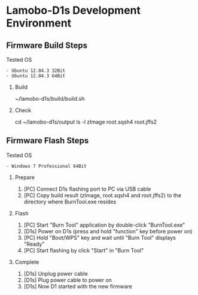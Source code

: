 Lamobo-D1s Development Environment
=================================

Firmware Build Steps
--------------------

Tested OS

    - Ubuntu 12.04.3 32Bit
    - Ubuntu 12.04.3 64Bit

1. Build

    ~/lamobo-d1s/build/build.sh

2. Check

    cd ~/lamobo-d1s/output
    ls -l zImage root.sqsh4 root.jffs2


Firmware Flash Steps
--------------------

Tested OS

    - Windows 7 Professional 64Bit

1. Prepare

    1. [PC] Connect D1s flashing port to PC via USB cable
    2. [PC] Copy build result (zImage, root.sqsh4 and root.jffs2) to
       the directory where BurnTool.exe resides

2. Flash

    1. [PC] Start "Burn Tool" application by double-click "BurnTool.exe"
    2. [D1s] Power on D1s (press and hold "function" key before power on)
    3. [PC] Hold "Boot/WPS" key and wait until "Burn Tool" displays "Ready"
    4. [PC] Start flashing by click "Start" in "Burn Tool"

3. Complete

    1. [D1s] Unplug power cable
    2. [D1s] Plug power cable to power on
    3. [D1s] Now D1 started with the new firmware
